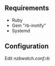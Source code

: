 Requirements
--------------
* Ruby
* Gem "rb-inotify"
* Systemd

Configuration
--------------
Edit *nzbwatch.conf.rb*
